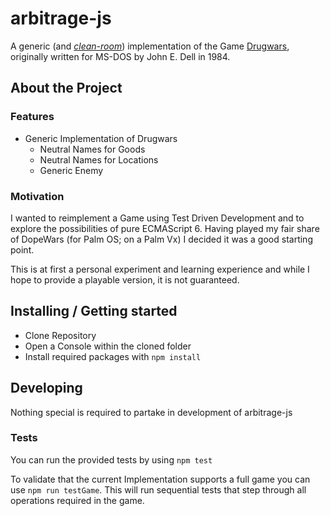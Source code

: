 # arbitrage-js
A generic (and _[clean-room](https://en.wikipedia.org/wiki/Clean_room_design "Wikipedia Article about Clean Room Design")_) implementation of the Game [Drugwars](https://en.wikipedia.org/wiki/Drugwars "Wikipedia Article about Drugwars"), originally written for MS-DOS by John E. Dell in 1984.

## About the Project
### Features

* Generic Implementation of Drugwars
  * Neutral Names for Goods
  * Neutral Names for Locations
  * Generic Enemy

### Motivation

I wanted to reimplement a Game using Test Driven Development and to explore the possibilities of pure ECMAScript 6. Having played my fair share of DopeWars (for Palm OS; on a Palm Vx) I decided it was a good starting point.

This is at first a personal experiment and learning experience and while I hope to provide a playable version, it is not guaranteed.

## Installing / Getting started

* Clone Repository
* Open a Console within the cloned folder
* Install required packages with ```npm install```

## Developing

Nothing special is required to partake in development of arbitrage-js

### Tests

You can run the provided tests by using ```npm test```

To validate that the current Implementation supports a full game you can use ```npm run testGame```. This will run sequential tests that step through all operations required in the game.
